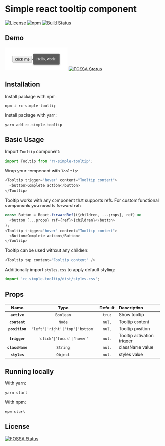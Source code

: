 Simple react tooltip component
========================================

[![License](https://img.shields.io/github/license/renofi/react-tooltip)](https://github.com/RenoFi/react-tooltip/blob/master/LICENSE)
[![npm](https://img.shields.io/npm/v/rc-simple-tooltip)](https://www.npmjs.com/package/rc-simple-tooltip)
[![Build Status](https://travis-ci.org/RenoFi/react-tooltip.svg?branch=master)](https://travis-ci.org/RenoFi/react-tooltip)


## Demo

![Demo](./media/demo.png?raw=true)
[![FOSSA Status](https://app.fossa.com/api/projects/git%2Bgithub.com%2FRenoFi%2Freact-tooltip.svg?type=shield)](https://app.fossa.com/projects/git%2Bgithub.com%2FRenoFi%2Freact-tooltip?ref=badge_shield)


## Installation

Install package with npm:

```
npm i rc-simple-tooltip
```

Install package with yarn:

```
yarn add rc-simple-tooltip
```


## Basic Usage

Import `Tooltip` component:

```js
import Tooltip from 'rc-simple-tooltip';
```

Wrap your component with `Tooltip`:

```js
<Tooltip trigger="hover" content="Tooltip content">
  <button>Complete action</button>
</Tooltip>
```

Tooltip works with any component that supports refs. For custom functional components you need to forward ref:

```js
const Button = React.forwardRef(({children, ...props}, ref) =>
  <button {...props} ref={ref}>{children}</button>
);
<Tooltip trigger="hover" content="Tooltip content">
  <Button>Complete action</Button>
</Tooltip>
```

Tooltip can be used without any children:

```js
<Tooltip top content="Tooltip content" />
```

Additionally import `styles.css` to apply default styling:

```js
import 'rc-simple-tooltip/dist/styles.css';
```


## Props

|Name|Type|Default|Description|
|:--:|:--:|:-----:|:----------|
|**`active`**|`Boolean`|`true`|Show tooltip|
|**`content`**|`Node`|`null`|Tooltip content|
|**`position`**|`'left'\|'right'\|'top'\|'bottom'`|`null`|Tooltip position|
|**`trigger`**|`'click'\|'focus'\|'hover'`|`null`|Tooltip activation trigger|
|**`className`**|`String`|`null`|className value|
|**`styles`**|`Object`|`null`|styles value|


## Running locally

With yarn:

```
yarn start
```

With npm:

```
npm start
```


## License
[![FOSSA Status](https://app.fossa.com/api/projects/git%2Bgithub.com%2FRenoFi%2Freact-tooltip.svg?type=large)](https://app.fossa.com/projects/git%2Bgithub.com%2FRenoFi%2Freact-tooltip?ref=badge_large)